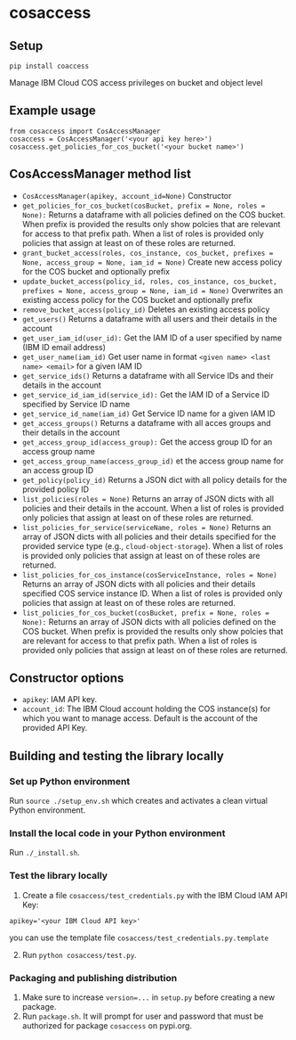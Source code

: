 # cosaccess

## Setup
```
pip install coaccess
```

Manage IBM Cloud COS access privileges on bucket and object level

## Example usage
```
from cosaccess import CosAccessManager
cosaccess = CosAccessManager('<your api key here>')
cosaccess.get_policies_for_cos_bucket('<your bucket name>')
```

## CosAccessManager method list
 * `CosAccessManager(apikey, account_id=None)` Constructor
 * `get_policies_for_cos_bucket(cosBucket, prefix = None, roles = None):` Returns a dataframe with all policies defined on the COS bucket. When prefix is provided the results only show polcies that are relevant for access to that prefix path. When a list of roles is provided only policies that assign at least on of these roles are returned.
 * `grant_bucket_access(roles, cos_instance, cos_bucket, prefixes = None, access_group = None, iam_id = None)` Create new access policy for the COS bucket and optionally prefix
 * `update_bucket_access(policy_id, roles, cos_instance, cos_bucket, prefixes = None, access_group = None, iam_id = None)` Overwrites an existing access policy for the COS bucket and optionally prefix
 * `remove_bucket_access(policy_id)` Deletes an existing access policy
 * `get_users()` Returns a dataframe with all users and their details in the account
 * `get_user_iam_id(user_id):` Get the IAM ID of a user specified by name (IBM ID email address)
 * `get_user_name(iam_id)` Get user name in format `<given name> <last name> <email>` for a given IAM ID
 * `get_service_ids()` Returns a dataframe with all Service IDs and their details in the account
 * `get_service_id_iam_id(service_id):` Get the IAM ID of a Service ID specified by Service ID name
 * `get_service_id_name(iam_id)` Get Service ID name for a given IAM ID
 * `get_access_groups()` Returns a dataframe with all acces groups and their details in the account
 * `get_access_group_id(access_group):` Get the access group ID for an access group name
 * `get_access_group_name(access_group_id)` et the access group name for an access group ID
 * `get_policy(policy_id)` Returns a JSON dict with all policy details for the provided policy ID
 * `list_policies(roles = None)` Returns an array of JSON dicts with all policies and their details in the account. When a list of roles is provided only policies that assign at least on of these roles are returned.
 * `list_policies_for_service(serviceName, roles = None)` Returns an array of JSON dicts with all policies and their details specified for the provided service type (e.g., `cloud-object-storage`). When a list of roles is provided only policies that assign at least on of these roles are returned.
 * `list_policies_for_cos_instance(cosServiceInstance, roles = None)` Returns an array of JSON dicts with all policies and their details specified COS service instance ID. When a list of roles is provided only policies that assign at least on of these roles are returned.
 * `list_policies_for_cos_bucket(cosBucket, prefix = None, roles = None):` Returns an array of JSON dicts with all policies defined on the COS bucket. When prefix is provided the results only show polcies that are relevant for access to that prefix path. When a list of roles is provided only policies that assign at least on of these roles are returned.
## Constructor options
 * `apikey`: IAM API key.
 * `account_id`: The IBM Cloud account holding the COS instance(s) for which you want to manage access. Default is the account of the provided API Key.

## Building and testing the library locally
### Set up Python environment
Run `source ./setup_env.sh` which creates and activates a clean virtual Python environment.
### Install the local code in your Python environment
Run `./_install.sh`.
### Test the library locally
1. Create a file `cosaccess/test_credentials.py` with the IBM Cloud IAM API Key:
```
apikey='<your IBM Cloud API key>'
```
you can use the template file `cosaccess/test_credentials.py.template`

2. Run `python cosaccess/test.py`.

### Packaging and publishing distribution
1. Make sure to increase `version=...` in `setup.py` before creating a new package.
2. Run `package.sh`. It will prompt for user and password that must be authorized for package `cosaccess` on pypi.org.
